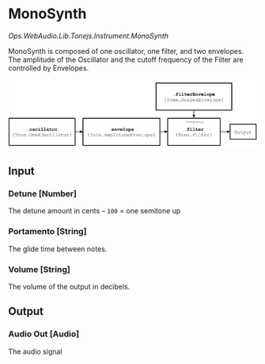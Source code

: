 # MonoSynth

*Ops.WebAudio.Lib.Tonejs.Instrument.MonoSynth*     

MonoSynth is composed of one oscillator, one filter, and two envelopes. The amplitude of the Oscillator and the cutoff frequency of the Filter are controlled by Envelopes.

![](img/MonoSynth_Nodes.png)

## Input

### Detune [Number]

The detune amount in cents – `100` = one semitone up

### Portamento [String]

The glide time between notes.

### Volume [String]

The volume of the output in decibels.

## Output

### Audio Out [Audio]

The audio signal